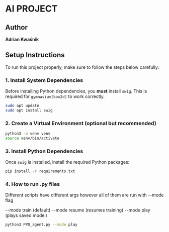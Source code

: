 # AI PROJECT

## Author
**Adrian Kwaśnik**

## Setup Instructions

To run this project properly, make sure to follow the steps below carefully:

### 1. Install System Dependencies

Before installing Python dependencies, you **must** install `swig`. This is required for `gymnasium[box2d]` to work correctly.

```bash
sudo apt update
sudo apt install swig
```

### 2. Create a Virtual Environment (optional but recommended)

```bash
python3 -m venv venv
source venv/bin/activate
```

### 3. Install Python Dependencies

Once `swig` is installed, install the required Python packages:

```bash
pip install -r requirements.txt
```

### 4. How to run .py files

Different scripts have different args however all of them are run with --mode flag

--mode train (default)
--mode resume (resumes training)
--mode play (plays saved model)

```bash
python3 PPO_agent.py --mode play
```